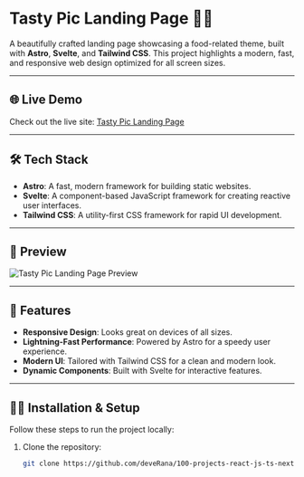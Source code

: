 # Tasty Pic Landing Page 🍴📸

A beautifully crafted landing page showcasing a food-related theme, built with **Astro**, **Svelte**, and **Tailwind CSS**. This project highlights a modern, fast, and responsive web design optimized for all screen sizes.

---

## 🌐 Live Demo

Check out the live site: [Tasty Pic Landing Page](https://tasty-pic-landing-page.netlify.app/)

---

## 🛠️ Tech Stack

- **Astro**: A fast, modern framework for building static websites.
- **Svelte**: A component-based JavaScript framework for creating reactive user interfaces.
- **Tailwind CSS**: A utility-first CSS framework for rapid UI development.

---

## 📸 Preview

![Tasty Pic Landing Page Preview](../../Assets/Tasty-Pic-Landing-Page.png)

---

## 🚀 Features

- **Responsive Design**: Looks great on devices of all sizes.
- **Lightning-Fast Performance**: Powered by Astro for a speedy user experience.
- **Modern UI**: Tailored with Tailwind CSS for a clean and modern look.
- **Dynamic Components**: Built with Svelte for interactive features.

---

## 🧑‍💻 Installation & Setup

Follow these steps to run the project locally:

1. Clone the repository:
   ```bash
   git clone https://github.com/deveRana/100-projects-react-js-ts-next-svelte-node.git
